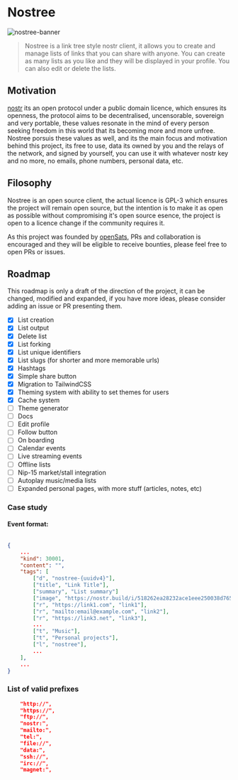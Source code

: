 # Nostree

![nostree-banner](https://image.nostr.build/cf78fa7b9a80ee8845d967324da64736d12704590fcbe3c9f7142444ddce4cf9.jpg)

> Nostree is a link tree style nostr client, it allows you to create and manage lists of links that you can share with anyone. You can create as many lists as you like and they will be displayed in your profile. You can also edit or delete the lists.

## Motivation

[nostr](https://github.com/nostr-protocol/) its an open protocol under a public domain licence, which ensures its openness, the protocol aims to be decentralised, uncensorable, sovereign and very portable, these values resonate in the mind of every person seeking freedom in this world that its becoming more and more unfree. Nostree porsuis these values as well, and its the main focus and motivation behind this project, its free to use, data its owned by you and the relays of the network, and signed by yourself, you can use it with whatever nostr key and no more, no emails, phone numbers, personal data, etc.

## Filosophy

Nostree is an open source client, the actual licence is GPL-3 which ensures the project will remain open source, but the intention is to make it as open as possible without compromising it's open source esence, the project is open to a licence change if the community requires it.

As this project was founded by [openSats](https://opensats.org/), PRs and collaboration is encouraged and they will be eligible to receive bounties, please feel free to open PRs or issues.

## Roadmap

This roadmap is only a draft of the direction of the project, it can be changed, modified and expanded, if you have more ideas, please consider adding an issue or PR presenting them.

- [x] List creation
- [x] List output
- [x] Delete list
- [x] List forking
- [x] List unique identifiers
- [x] List slugs (for shorter and more memorable urls)
- [x] Hashtags
- [x] Simple share button
- [x] Migration to TailwindCSS
- [x] Theming system with ability to set themes for users
- [x] Cache system
- [ ] Theme generator
- [ ] Docs
- [ ] Edit profile
- [ ] Follow button
- [ ] On boarding
- [ ] Calendar events
- [ ] Live streaming events
- [ ] Offline lists
- [ ] Nip-15 market/stall integration
- [ ] Autoplay music/media lists
- [ ] Expanded personal pages, with more stuff (articles, notes, etc)

### Case study

#### Event format:

```json

{
    ...
    "kind": 30001,
    "content": "",
    "tags": [
        ["d", "nostree-{uuidv4}"],
        ["title", "Link Title"],
        ["summary", "List summary"]
        ["image", "https://nostr.build/i/518262ea28232ace1eee250038d7657d70a0a186bb05f73c7a715e948c499a3a.jpg"],
        ["r", "https://link1.com", "link1"],
        ["r", "mailto:email@example.com", "link2"],
        ["r", "https://link3.net", "link3"],
        ...
        ["t", "Music"],
        ["t", "Personal projects"],
        ["l", "nostree"],
        ...
    ],
    ...
}
```

### List of valid prefixes

```json
    "http://",
    "https://",
    "ftp://",
    "nostr:",
    "mailto:",
    "tel:",
    "file://",
    "data:",
    "ssh://",
    "irc://",
    "magnet:",
```
